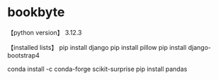 # bookbyte

【python version】
3.12.3

【installed lists】
pip install django
pip install pillow
pip install django-bootstrap4

conda install -c conda-forge scikit-surprise
pip install pandas
